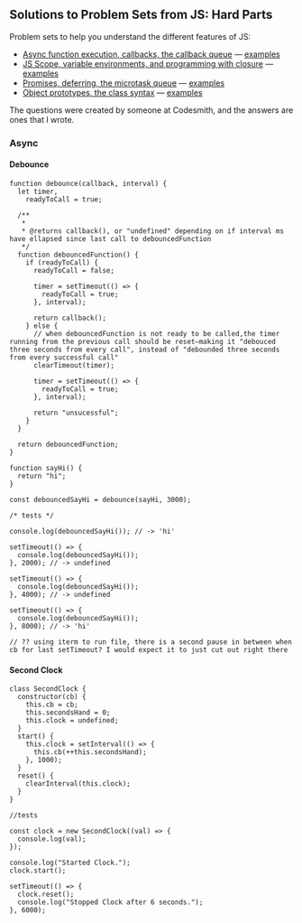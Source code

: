 ## Solutions to Problem Sets from JS: Hard Parts

Problem sets to help you understand the different features of JS:

- [Async function execution, callbacks, the callback queue](https://github.com/DonaldBrower/js-hardparts-solutions/tree/master/async) — [examples](#async)
- [JS Scope, variable environments, and programming with closure](https://github.com/DonaldBrower/js-hardparts-solutions/tree/master/closure) — [examples](#)
- [Promises, deferring, the microtask queue](https://github.com/DonaldBrower/js-hardparts-solutions/tree/master/promise) — [examples](#)
- [Object prototypes, the class syntax](https://github.com/DonaldBrower/js-hardparts-solutions/tree/master/oop) — [examples](#)

The questions were created by someone at Codesmith, and the answers are ones that I wrote.

### Async

#### Debounce

```
function debounce(callback, interval) {
  let timer,
    readyToCall = true;

  /**
   *
   * @returns callback(), or "undefined" depending on if interval ms have ellapsed since last call to debouncedFunction
   */
  function debouncedFunction() {
    if (readyToCall) {
      readyToCall = false;

      timer = setTimeout(() => {
        readyToCall = true;
      }, interval);

      return callback();
    } else {
      // when debouncedFunction is not ready to be called,the timer running from the previous call should be reset—making it "debouced three seconds from every call", instead of "debounded three seconds from every successful call"
      clearTimeout(timer);

      timer = setTimeout(() => {
        readyToCall = true;
      }, interval);

      return "unsucessful";
    }
  }

  return debouncedFunction;
}

function sayHi() {
  return "hi";
}

const debouncedSayHi = debounce(sayHi, 3000);

/* tests */

console.log(debouncedSayHi()); // -> 'hi'

setTimeout(() => {
  console.log(debouncedSayHi());
}, 2000); // -> undefined

setTimeout(() => {
  console.log(debouncedSayHi());
}, 4000); // -> undefined

setTimeout(() => {
  console.log(debouncedSayHi());
}, 8000); // -> 'hi'

// ?? using iterm to run file, there is a second pause in between when cb for last setTimeout? I would expect it to just cut out right there

```

#### Second Clock

```
class SecondClock {
  constructor(cb) {
    this.cb = cb;
    this.secondsHand = 0;
    this.clock = undefined;
  }
  start() {
    this.clock = setInterval(() => {
      this.cb(++this.secondsHand);
    }, 1000);
  }
  reset() {
    clearInterval(this.clock);
  }
}

//tests

const clock = new SecondClock((val) => {
  console.log(val);
});

console.log("Started Clock.");
clock.start();

setTimeout(() => {
  clock.reset();
  console.log("Stopped Clock after 6 seconds.");
}, 6000);
```
